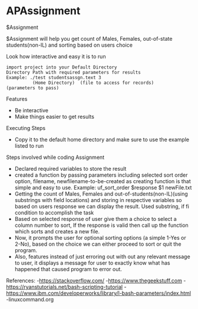 # APAssignment

$Assignment

$Assignment will help you get count of Males, Females, out-of-state students(non-IL) and sorting based on users choice

Look how interactive and easy it is to run
	
	import project into your Default Directory
	Directory Path with required parameters for results
	Example: ./test studentsassgn.text 3
			  (Home Directory)	(file to access for records)	(parameters to pass)

Features			  
- Be interactive
- Make things easier to get results

Executing Steps
- Copy it to the default home directory and make sure to use the example listed to run

Steps involved while coding Assignment
- Declared required variables to store the result
- created a function by passing parameters including selected sort order option, filename, newfilename-to-be-created as creating function is that simple and easy to use.
				Example: uf_sort_order $response $1 newFile.txt
- Getting the count of Males, Females and out-of-students(non-IL)(using substrings with field locations) and storing in respective variables so based on users response we can display the result.
				Used substring, if fi condition to accomplish the task
- Based on selected response of user give them a choice to select a column number to sort, If the response is valid then call up the function which sorts and creates a new file.	
- Now, it prompts the user for optional sorting options (a simple 1-Yes or 2-No), based on the choice we can either proceed to sort or quit the program.
- Also, features instead of just erroring out with out any relevant message to user, it displays a message for user to exactly know what has happened that caused program to error out. 	

References:
-https://stackoverflow.com/
-https://www.thegeekstuff.com
-https://ryanstutorials.net/bash-scripting-tutorial
-https://www.ibm.com/developerworks/library/l-bash-parameters/index.html
-linuxcommand.org
